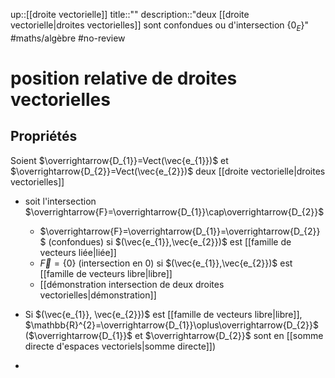 up::[[droite vectorielle]]
title::""
description::"deux [[droite vectorielle|droites vectorielles]] sont confondues ou d'intersection $\{ 0_{E} \}$"
#maths/algèbre #no-review 
# position relative de droites vectorielles


## Propriétés
Soient $\overrightarrow{D_{1}}=Vect(\vec{e_{1}})$ et $\overrightarrow{D_{2}}=Vect(\vec{e_{2}})$ deux [[droite vectorielle|droites vectorielles]]

 - soit l'intersection $\overrightarrow{F}=\overrightarrow{D_{1}}\cap\overrightarrow{D_{2}}$ 
     - $\overrightarrow{F}=\overrightarrow{D_{1}}=\overrightarrow{D_{2}}$ (confondues) si $(\vec{e_{1}},\vec{e_{2}})$ est [[famille de vecteurs liée|liée]]
     - $\overrightarrow{F}=\left\{ 0 \right\}$ (intersection en $0$) si $(\vec{e_{1}},\vec{e_{2}})$ est [[famille de vecteurs libre|libre]]
     - [[démonstration intersection de deux droites vectorielles|démonstration]]

 - Si $(\vec{e_{1}}, \vec{e_{2}})$ est [[famille de vecteurs libre|libre]], $\mathbb{R}^{2}=\overrightarrow{D_{1}}\oplus\overrightarrow{D_{2}}$ ($\overrightarrow{D_{1}}$ et $\overrightarrow{D_{2}}$ sont en [[somme directe d'espaces vectoriels|somme directe]])
 - 

